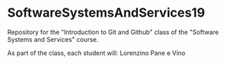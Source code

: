 # SoftwareSystemsAndServices19
Repository for the "Introduction to Git and Github" class of the "Software Systems and Services" course.

As part of the class, each student will:
Lorenzino Pane e Vino

